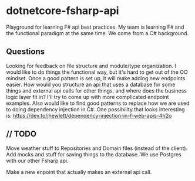 # dotnetcore-fsharp-api
Playground for learning F# api best practices. My team is learning F# and the functional paradigm at the same time. We come from a C# background.

## Questions

Looking for feedback on file structure and module/type organization. I would like to do things the functional way, but it's hard to get out of the OO mindset. Once a good pattern is set up, it will make adding new endpoints easier. How would you structure an api that uses a database for some things and external api calls for other things, and where does the business logic layer fit in? I'll try to come up with more complicated endpoint examples. Also would like to find good patterns to replace how we are used to doing dependency injection in C#. One possibility that looks interesting is: https://dev.to/jhewlett/dependency-injection-in-f-web-apis-4h2o


## // TODO

Move weather stuff to Repositories and Domain files (instead of the client). Add mocks and stuff for saving things to the database. We use Postgres with our other Fsharp api.

Make a new enpoint that actually makes an external api call.

